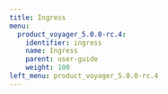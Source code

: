 ```yaml
---
title: Ingress
menu:
  product_voyager_5.0.0-rc.4:
    identifier: ingress
    name: Ingress
    parent: user-guide
    weight: 100
left_menu: product_voyager_5.0.0-rc.4
---
```

